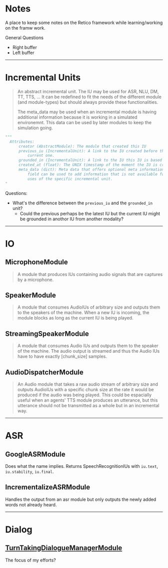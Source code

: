 # Notes

A place to keep some notes on the Retico framework while learning/working on the framw work.

General Questions
* Right buffer
* Left buffer


------------------------

# Incremental Units
> An abstract incremental unit.
> The IU may be used for ASR, NLU, DM, TT, TTS, ... It can be redefined to fit the needs of the different module (and module-types) but should always provide these functionalities.
>
> The meta_data may be used when an incremental module is having additional information because it is working in a simulated environemnt. This data can be used by later modules to keep the simulation going.

```python
"""
  Attributes:
      creator (AbstractModule): The module that created this IU
      previous_iu (IncrementalUnit): A link to the IU created before the
          current one.
      grounded_in (IncrementalUnit): A link to the IU this IU is based on.
      created_at (float): The UNIX timestamp of the moment the IU is created.
      meta_data (dict): Meta data that offers optional meta information. This
          field can be used to add information that is not available for all
          uses of the specific incremental unit.
"
```

Questions: 
* What's the difference between the `previous_iu` and the `grounded_in` unit?
  * Could the previous perhaps be the latest IU but the current IU might be grounded in anothor IU from another modality?


------------------------

# IO

## MicrophoneModule
> A module that produces IUs containing audio signals that are captures by a microphone.


## SpeakerModule
> A module that consumes AudioIUs of arbitrary size and outputs them to the speakers of the machine. When a new IU is incoming, the module blocks as long as the current IU is being played. 


## StreamingSpeakerModule
> A module that consumes Audio IUs and outputs them to the speaker of the machine. The audio output is streamed and thus the Audio IUs have to have exactly [chunk_size] samples.


## AudioDispatcherModule
> An Audio module that takes a raw audio stream of arbitrary size and outputs AudioIUs with a specific chunk size at the rate it would be produced if the audio was being played.  This could be espacially useful when an agents' TTS module produces an utterance, but this utterance should not be transmitted as a whole but in an incremental way.

------------------------

# ASR

## GoogleASRModule

Does what the name implies. Returns SpeechRecognitionIUs with `iu.text`, `iu.stability`, `iu.final`.


## IncrementalizeASRModule

Handles the output from an asr module but only outputs the newly added words not already heard.


------------------------
# Dialog

## [TurnTakingDialogueManagerModule](https://github.com/Uhlo/retico/blob/master/retico/modules/simulation/dm.py)

The focus of my efforts?
